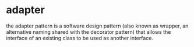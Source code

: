 # adapter

the adapter pattern is a software design pattern (also known as wrapper, an alternative naming shared with the decorator pattern) that allows the interface of an existing class to be used as another interface.